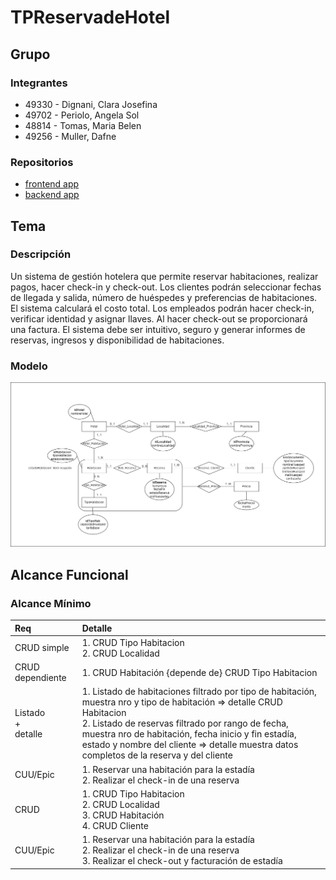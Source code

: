 # TPReservadeHotel

## Grupo
### Integrantes
* 49330 - Dignani, Clara Josefina
* 49702 - Periolo, Angela Sol
* 48814 - Tomas, Maria Belen
* 49256 - Muller, Dafne

### Repositorios
* [frontend app](http://hyperlinkToGihubOrGitlab)
* [backend app](http://hyperlinkToGihubOrGitlab)


## Tema
### Descripción
Un sistema de gestión hotelera que permite reservar habitaciones, realizar pagos, hacer check-in y check-out. Los clientes podrán seleccionar fechas de llegada y salida, número de huéspedes y preferencias de habitaciones. El sistema calculará el costo total. Los empleados podrán hacer check-in, verificar identidad y asignar llaves. Al hacer check-out  se proporcionará una factura. El sistema debe ser intuitivo, seguro y generar informes de reservas, ingresos y disponibilidad de habitaciones. 


### Modelo
![imagen del modelo](https://github.com/BeluTomas/TPReservadeHotel/blob/11246e28b2f52561e9a338306582d71f5f1bc2d2/ER.drawio.png)

## Alcance Funcional 

### Alcance Mínimo

|Req|Detalle|
|:-|:-|
|CRUD simple|1. CRUD Tipo Habitacion<br> 2. CRUD Localidad|
|CRUD dependiente|1. CRUD Habitación {depende de} CRUD Tipo Habitacion<br>|
|Listado<br>+<br>detalle| 1. Listado de habitaciones filtrado por tipo de habitación, muestra nro y tipo de habitación => detalle CRUD Habitacion<br> 2. Listado de reservas filtrado por rango de fecha, muestra nro de habitación, fecha inicio y fin estadía, estado y nombre del cliente => detalle muestra datos completos de la reserva y del cliente|
|CUU/Epic|1. Reservar una habitación para la estadía<br>2. Realizar el check-in de una reserva|
|CRUD |1. CRUD Tipo Habitacion<br>2. CRUD Localidad<br>3. CRUD Habitación<br>4. CRUD Cliente|
|CUU/Epic|1. Reservar una habitación para la estadía<br>2. Realizar el check-in de una reserva<br>3. Realizar el check-out y facturación de estadía|


